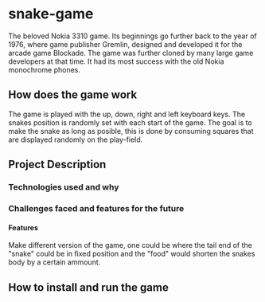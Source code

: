 # snake-game

The beloved Nokia 3310 game. Its beginnings go further back to the year of 1976, where game publisher Gremlin, designed and developed it for the arcade game Blockade. The game was further cloned by many large game developers at that time. It had its most success with the old Nokia monochrome phones.

## How does the game work

The game is played with the up, down, right and left keyboard keys. The snakes position is randomly set with each start of the game. The goal is to make the snake as long as posible, this is done by consuming squares that are displayed randomly on the play-field. 

## Project Description

### Technologies used and why

### Challenges faced and features for the future

#### Features

Make different version of the game, one could be where the tail end of the "snake" could be in fixed position and the "food" would shorten the snakes body by a certain ammount.


## How to install and run the game 

